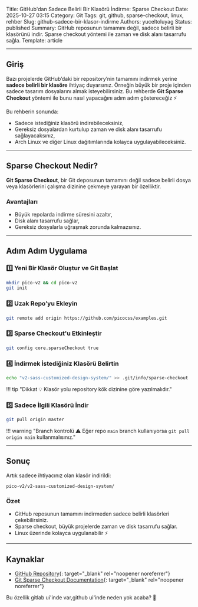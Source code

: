 Title: GitHub'dan Sadece Belirli Bir Klasörü İndirme: Sparse Checkout
Date: 2025-10-27 03:15
Category: Git
Tags: git, github, sparse-checkout, linux, rehber
Slug: github-sadece-bir-klasor-indirme
Authors: yuceltoluyag
Status: published
Summary: GitHub reposunun tamamını değil, sadece belirli bir klasörünü indir. Sparse checkout yöntemi ile zaman ve disk alanı tasarrufu sağla.
Template: article

---

## Giriş

Bazı projelerde GitHub’daki bir repository’nin tamamını indirmek yerine **sadece belirli bir klasöre** ihtiyaç duyarsınız.
Örneğin büyük bir proje içinden sadece tasarım dosyalarını almak isteyebilirsiniz. Bu rehberde **Git Sparse Checkout** yöntemi ile bunu nasıl yapacağını adım adım göstereceğiz ⚡

Bu rehberin sonunda:

- Sadece istediğiniz klasörü indirebileceksiniz,
- Gereksiz dosyalardan kurtulup zaman ve disk alanı tasarrufu sağlayacaksınız,
- Arch Linux ve diğer Linux dağıtımlarında kolayca uygulayabileceksiniz.

---

## Sparse Checkout Nedir?

**Git Sparse Checkout**, bir Git deposunun tamamını değil sadece belirli dosya veya klasörlerini çalışma dizinine çekmeye yarayan bir özelliktir.

### Avantajları

- Büyük repolarda indirme süresini azaltır,
- Disk alanı tasarrufu sağlar,
- Gereksiz dosyalarla uğraşmak zorunda kalmazsınız.

---

## Adım Adım Uygulama

### 1️⃣ Yeni Bir Klasör Oluştur ve Git Başlat

```bash
mkdir pico-v2 && cd pico-v2
git init
```

### 2️⃣ Uzak Repo’yu Ekleyin

```bash
git remote add origin https://github.com/picocss/examples.git
```

### 3️⃣ Sparse Checkout'u Etkinleştir

```bash
git config core.sparseCheckout true
```

### 4️⃣ İndirmek İstediğiniz Klasörü Belirtin

```bash
echo "v2-sass-customized-design-system/" >> .git/info/sparse-checkout
```

!!! tip "Dikkat 💡 Klasör yolu repository kök dizinine göre yazılmalıdır."

### 5️⃣ Sadece İlgili Klasörü İndir

```bash
git pull origin master
```

!!! warning "Branch kontrolü ⚠️ Eğer repo `main` branch kullanıyorsa `git pull origin main` kullanmalısınız."

---

## Sonuç

Artık sadece ihtiyacınız olan klasör indirildi:

```
pico-v2/v2-sass-customized-design-system/
```

### Özet

- GitHub reposunun tamamını indirmeden sadece belirli klasörleri çekebilirsiniz.
- Sparse checkout, büyük projelerde zaman ve disk tasarrufu sağlar.
- Linux üzerinde kolayca uygulanabilir ⚡

---

## Kaynaklar

- [GitHub Repository](https://github.com/picocss/examples){: target="_blank" rel="noopener noreferrer"}
- [Git Sparse Checkout Documentation](https://git-scm.com/docs/git-sparse-checkout){: target="_blank" rel="noopener noreferrer"}

Bu özellik gitlab ui'inde var,github ui'inde neden yok acaba? 🤔
